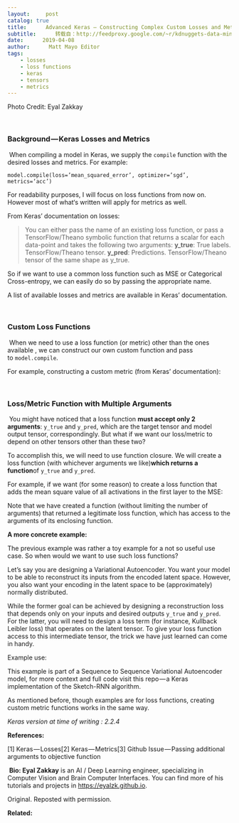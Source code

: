 ```yaml
---
layout:     post
catalog: true
title:      Advanced Keras — Constructing Complex Custom Losses and Metrics
subtitle:      转载自：http://feedproxy.google.com/~r/kdnuggets-data-mining-analytics/~3/O5nGMzJW_Ng/advanced-keras-constructing-complex-custom-losses-metrics.html
date:      2019-04-08
author:      Matt Mayo Editor
tags:
    - losses
    - loss functions
    - keras
    - tensors
    - metrics
---
```


Photo Credit: Eyal Zakkay


 

### Background — Keras Losses and Metrics

 When compiling a model in Keras, we supply the `compile` function with the desired losses and metrics. For example:

`model.compile(loss=’mean_squared_error’, optimizer=’sgd’, metrics=‘acc’)`

For readability purposes, I will focus on loss functions from now on. However most of what‘s written will apply for metrics as well.

From Keras’ documentation on losses:

> You can either pass the name of an existing loss function, or pass a TensorFlow/Theano symbolic function that returns a scalar for each data-point and takes the following two arguments:
**y_true**: True labels. TensorFlow/Theano tensor.
**y_pred**: Predictions. TensorFlow/Theano tensor of the same shape as y_true.

So if we want to use a common loss function such as MSE or Categorical Cross-entropy, we can easily do so by passing the appropriate name.

A list of available losses and metrics are available in Keras’ documentation.

 

### Custom Loss Functions

 When we need to use a loss function (or metric) other than the ones available , we can construct our own custom function and pass to `model.compile`.

For example, constructing a custom metric (from Keras’ documentation):


 

### Loss/Metric Function with Multiple Arguments

 You might have noticed that a loss function **must accept only 2 arguments**: `y_true` and `y_pred`, which are the target tensor and model output tensor, correspondingly. But what if we want our loss/metric to depend on other tensors other than these two?

To accomplish this, we will need to use function closure. We will create a loss function (with whichever arguments we like)**which returns a function**of `y_true` and `y_pred`.

For example, if we want (for some reason) to create a loss function that adds the mean square value of all activations in the first layer to the MSE:


Note that we have created a function (without limiting the number of arguments) that returned a legitimate loss function, which has access to the arguments of its enclosing function.

**A more concrete example:**

The previous example was rather a toy example for a not so useful use case. So when would we want to use such loss functions?

Let’s say you are designing a Variational Autoencoder. You want your model to be able to reconstruct its inputs from the encoded latent space. However, you also want your encoding in the latent space to be (approximately) normally distributed.

While the former goal can be achieved by designing a reconstruction loss that depends only on your inputs and desired outputs `y_true` and `y_pred`. For the latter, you will need to design a loss term (for instance, Kullback Leibler loss) that operates on the latent tensor. To give your loss function access to this intermediate tensor, the trick we have just learned can come in handy.

Example use:


This example is part of a Sequence to Sequence Variational Autoencoder model, for more context and full code visit this repo — a Keras implementation of the Sketch-RNN algorithm.

As mentioned before, though examples are for loss functions, creating custom metric functions works in the same way.

*Keras version at time of writing : 2.2.4*

**References:**

[1] Keras — Losses[2] Keras — Metrics[3] Github Issue — Passing additional arguments to objective function

 **Bio: Eyal Zakkay** is an AI / Deep Learning engineer, specializing in Computer Vision and Brain Computer Interfaces. You can find more of his tutorials and projects in https://eyalzk.github.io.

Original. Reposted with permission.

**Related:**



 






